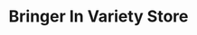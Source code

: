 ---
title: "Bringer In Variety Store"
url: /indianapolis/bringer-in-variety-store/
shop: variety store
---